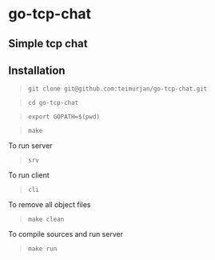 # go-tcp-chat

## Simple tcp chat

## Installation

> `git clone git@github.com:teimurjan/go-tcp-chat.git`

> `cd go-tcp-chat`

> `export GOPATH=$(pwd)`

> `make`

To run server

> `srv`

To run client

> `cli`

To remove all object files

> `make clean`

To compile sources and run server

> `make run`